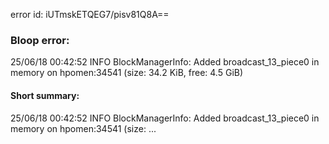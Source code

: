 error id: iUTmskETQEG7/pisv81Q8A==
### Bloop error:

25/06/18 00:42:52 INFO BlockManagerInfo: Added broadcast_13_piece0 in memory on hpomen:34541 (size: 34.2 KiB, free: 4.5 GiB)
#### Short summary: 

25/06/18 00:42:52 INFO BlockManagerInfo: Added broadcast_13_piece0 in memory on hpomen:34541 (size: ...